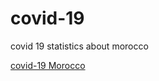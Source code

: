 # covid-19
covid 19 statistics about morocco

[covid-19 Morocco](https://hamzahanafi11.github.io/covid-19/)
